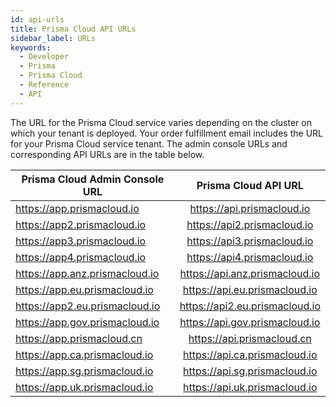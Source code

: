 ```yaml
---
id: api-urls
title: Prisma Cloud API URLs
sidebar_label: URLs
keywords:
  - Developer
  - Prisma
  - Prisma Cloud
  - Reference
  - API
---
```

  
The URL for the Prisma Cloud service varies depending on the cluster on which your tenant is deployed. Your order fulfillment email includes the URL for your Prisma Cloud service tenant. The admin console URLs and corresponding API URLs are in the table below.

| Prisma Cloud Admin Console URL |  Prisma Cloud API URL |
| ------------- | :-----------: |
| <https://app.prismacloud.io>   | <https://api.prismacloud.io> |
| <https://app2.prismacloud.io>   | <https://api2.prismacloud.io> |
| <https://app3.prismacloud.io>   | <https://api3.prismacloud.io> |
| <https://app4.prismacloud.io>   | <https://api4.prismacloud.io> |
| <https://app.anz.prismacloud.io>   | <https://api.anz.prismacloud.io> |
| <https://app.eu.prismacloud.io>   | <https://api.eu.prismacloud.io> |
| <https://app2.eu.prismacloud.io>   | <https://api2.eu.prismacloud.io> |
| <https://app.gov.prismacloud.io>   | <https://api.gov.prismacloud.io> |
| <https://app.prismacloud.cn>   | <https://api.prismacloud.cn> |
| <https://app.ca.prismacloud.io>   | <https://api.ca.prismacloud.io> |
| <https://app.sg.prismacloud.io>   | <https://api.sg.prismacloud.io> |
| <https://app.uk.prismacloud.io>   | <https://api.uk.prismacloud.io> |
